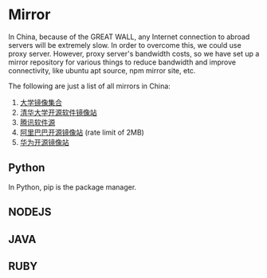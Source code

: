 # Mirror

In China, because of the GREAT WALL, any Internet connection to abroad servers will be extremely slow. In order to overcome this, we could use proxy server. However, proxy server's bandwidth costs, so we have set up a mirror repository for various things to reduce bandwidth and improve connectivity, like ubuntu apt source, npm mirror site, etc.

The following are just a list of all mirrors in China:

1. [大学镜像集合](https://mirrors.cernet.edu.cn/list)
1. [清华大学开源软件镜像站](https://mirrors.tuna.tsinghua.edu.cn/help/ubuntu/) 
2. [腾讯软件源](https://mirrors.tencent.com/)
3. [阿里巴巴开源镜像站](https://developer.aliyun.com/mirror/) (rate limit of 2MB)
4. [华为开源镜像站](https://mirrors.huaweicloud.com/home)



## Python
In Python, pip is the package manager.

## NODEJS



## JAVA



## RUBY

